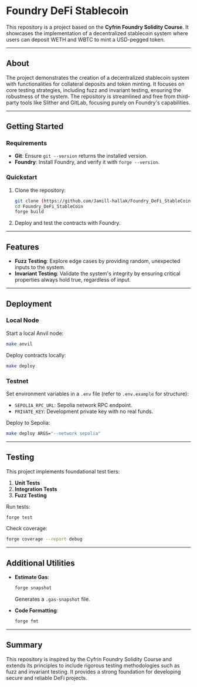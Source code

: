 
# Foundry DeFi Stablecoin

This repository is a project based on the **Cyfrin Foundry Solidity Course**. It showcases the implementation of a decentralized stablecoin system where users can deposit WETH and WBTC to mint a USD-pegged token.

---

## About

The project demonstrates the creation of a decentralized stablecoin system with functionalities for collateral deposits and token minting. It focuses on core testing strategies, including fuzz and invariant testing, ensuring the robustness of the system. The repository is streamlined and free from third-party tools like Slither and GitLab, focusing purely on Foundry's capabilities.

---

## Getting Started

### Requirements

- **Git**: Ensure `git --version` returns the installed version.
- **Foundry**: Install Foundry, and verify it with `forge --version`.

### Quickstart

1. Clone the repository:
   ```bash
   git clone (https://github.com/Jamill-hallak/Foundry_DeFi_StableCoin.git)
   cd Foundry_DeFi_StableCoin 
   forge build
   ```

2. Deploy and test the contracts with Foundry.

---

## Features

- **Fuzz Testing**: Explore edge cases by providing random, unexpected inputs to the system.
- **Invariant Testing**: Validate the system's integrity by ensuring critical properties always hold true, regardless of input.

---

## Deployment

### Local Node
Start a local Anvil node:
```bash
make anvil
```

Deploy contracts locally:
```bash
make deploy
```

### Testnet
Set environment variables in a `.env` file (refer to `.env.example` for structure):
- `SEPOLIA_RPC_URL`: Sepolia network RPC endpoint.
- `PRIVATE_KEY`: Development private key with no real funds.

Deploy to Sepolia:
```bash
make deploy ARGS="--network sepolia"
```

---

## Testing

This project implements foundational test tiers:
1. **Unit Tests**
2. **Integration Tests**
3. **Fuzz Testing**

Run tests:
```bash
forge test
```

Check coverage:
```bash
forge coverage --report debug
```

---

## Additional Utilities

- **Estimate Gas**:
  ```bash
  forge snapshot
  ```
  Generates a `.gas-snapshot` file.

- **Code Formatting**:
  ```bash
  forge fmt
  ```

---

## Summary

This repository is inspired by the Cyfrin Foundry Solidity Course and extends its principles to include rigorous testing methodologies such as fuzz and invariant testing. It provides a strong foundation for developing secure and reliable DeFi projects.
